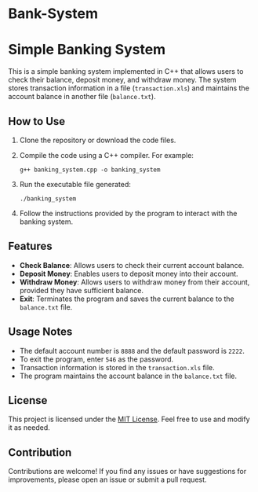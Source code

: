 # Bank-System

# Simple Banking System

This is a simple banking system implemented in C++ that allows users to check their balance, deposit money, and withdraw money. The system stores transaction information in a file (`transaction.xls`) and maintains the account balance in another file (`balance.txt`).

## How to Use

1. Clone the repository or download the code files.

2. Compile the code using a C++ compiler. For example:
   ```
   g++ banking_system.cpp -o banking_system
   ```

3. Run the executable file generated:
   ```
   ./banking_system
   ```

4. Follow the instructions provided by the program to interact with the banking system.

## Features

- **Check Balance**: Allows users to check their current account balance.
- **Deposit Money**: Enables users to deposit money into their account.
- **Withdraw Money**: Allows users to withdraw money from their account, provided they have sufficient balance.
- **Exit**: Terminates the program and saves the current balance to the `balance.txt` file.

## Usage Notes

- The default account number is `8888` and the default password is `2222`.
- To exit the program, enter `546` as the password.
- Transaction information is stored in the `transaction.xls` file.
- The program maintains the account balance in the `balance.txt` file.

## License

This project is licensed under the [MIT License](LICENSE). Feel free to use and modify it as needed.

## Contribution

Contributions are welcome! If you find any issues or have suggestions for improvements, please open an issue or submit a pull request.
